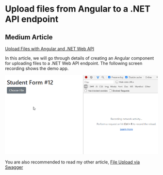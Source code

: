 # Upload files from Angular to a .NET API endpoint

## Medium Article

[Upload Files with Angular and .NET Web API](https://codeburst.io/upload-files-with-angular-and-net-web-api-77a7966ed226)

In this article, we will go through details of creating an Angular component for uploading files to a .NET Web API endpoint. The following screen recording shows the demo app.

![screen recording](./angular-file-upload.gif)

You are also recommended to read my other article, [File Upload via Swagger](https://codeburst.io/file-upload-via-swagger-e6c21b54d036)
